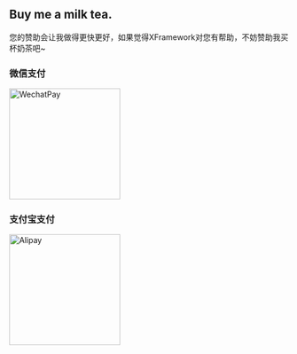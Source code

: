 ## Buy me a milk tea.

您的赞助会让我做得更快更好，如果觉得XFramework对您有帮助，不妨赞助我买杯奶茶吧~

### 微信支付
<img src="https://github.com/user-attachments/assets/e34593d4-81cc-416b-8dbf-a5066430a1d7" alt="WechatPay" width="200"/>

### 支付宝支付
<img src="https://github.com/user-attachments/assets/6ffa2693-04ee-4f67-b07b-ab633e919856" alt="Alipay" width="200"/>
